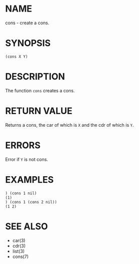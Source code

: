 # NAME
cons - create a cons.

# SYNOPSIS

    (cons X Y)

# DESCRIPTION
The function `cons` creates a cons.

# RETURN VALUE
Returns a cons, the car of which is `X` and the cdr of which is `Y`.

# ERRORS
Error if `Y` is not cons.

# EXAMPLES

    ) (cons 1 nil)
    (1)
    ) (cons 1 (cons 2 nil))
    (1 2)

# SEE ALSO
- car(3)
- cdr(3)
- list(3)
- cons(7)
